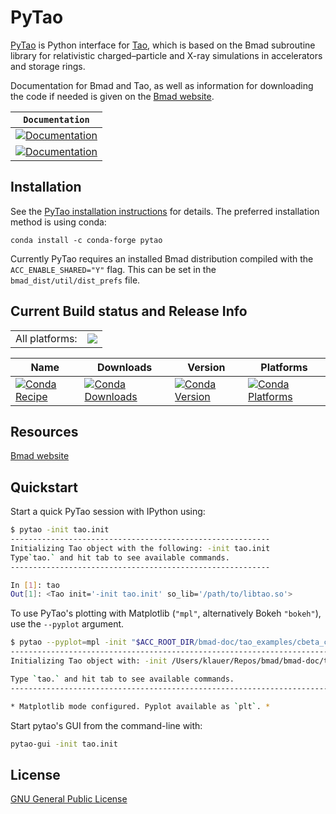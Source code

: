 # PyTao

[PyTao](<(https://bmad-sim.github.io/pytao/index.html)>) is Python interface for [Tao](https://www.classe.cornell.edu/bmad/tao.html), which is based on the Bmad subroutine library for relativistic charged–particle and X-ray simulations in accelerators and storage rings.

Documentation for Bmad and Tao, as well as information for downloading the code if needed is given on the [Bmad website](https://www.classe.cornell.edu/bmad).

| **`Documentation`**                                                                                                         |
| --------------------------------------------------------------------------------------------------------------------------- |
| [![Documentation](https://img.shields.io/badge/pytao-examples-green.svg)](https://bmad-sim.github.io/pytao/examples/basic/) |
| [![Documentation](https://img.shields.io/badge/api-reference-blue.svg)](https://bmad-sim.github.io/pytao/api/pytao/)        |

## Installation

See the [PyTao installation instructions](https://bmad-sim.github.io/pytao/user_docs/index.html) for details. The preferred installation method is using conda:

```
conda install -c conda-forge pytao
```

Currently PyTao requires an installed Bmad distribution compiled with the `ACC_ENABLE_SHARED="Y"` flag. This can be set in the `bmad_dist/util/dist_prefs` file.

## Current Build status and Release Info

<table><tr><td>All platforms:</td>
    <td>
      <a href="https://dev.azure.com/conda-forge/feedstock-builds/_build/latest?definitionId=12517&branchName=master">
        <img src="https://dev.azure.com/conda-forge/feedstock-builds/_apis/build/status/pytao-feedstock?branchName=master">
      </a>
    </td>
  </tr>
</table>

| Name                                                                                                           | Downloads                                                                                                           | Version                                                                                                           | Platforms                                                                                                           |
| -------------------------------------------------------------------------------------------------------------- | ------------------------------------------------------------------------------------------------------------------- | ----------------------------------------------------------------------------------------------------------------- | ------------------------------------------------------------------------------------------------------------------- |
| [![Conda Recipe](https://img.shields.io/badge/recipe-pytao-green.svg)](https://anaconda.org/conda-forge/pytao) | [![Conda Downloads](https://img.shields.io/conda/dn/conda-forge/pytao.svg)](https://anaconda.org/conda-forge/pytao) | [![Conda Version](https://img.shields.io/conda/vn/conda-forge/pytao.svg)](https://anaconda.org/conda-forge/pytao) | [![Conda Platforms](https://img.shields.io/conda/pn/conda-forge/pytao.svg)](https://anaconda.org/conda-forge/pytao) |

## Resources

[Bmad website](https://www.classe.cornell.edu/bmad)

## Quickstart

Start a quick PyTao session with IPython using:

```bash
$ pytao -init tao.init
----------------------------------------------------------
Initializing Tao object with the following: -init tao.init
Type`tao.` and hit tab to see available commands.
----------------------------------------------------------

In [1]: tao
Out[1]: <Tao init='-init tao.init' so_lib='/path/to/libtao.so'>
```

To use PyTao's plotting with Matplotlib (`"mpl"`, alternatively Bokeh `"bokeh"`), use the `--pyplot` argument.

```bash
$ pytao --pyplot=mpl -init "$ACC_ROOT_DIR/bmad-doc/tao_examples/cbeta_cell/tao.init"
------------------------------------------------------------------------------------------------------
Initializing Tao object with: -init /Users/klauer/Repos/bmad/bmad-doc/tao_examples/cbeta_cell/tao.init

Type `tao.` and hit tab to see available commands.
------------------------------------------------------------------------------------------------------

* Matplotlib mode configured. Pyplot available as `plt`. *
```

Start pytao's GUI from the command-line with:

```bash
pytao-gui -init tao.init
```

## License

[GNU General Public License](LICENSE)
